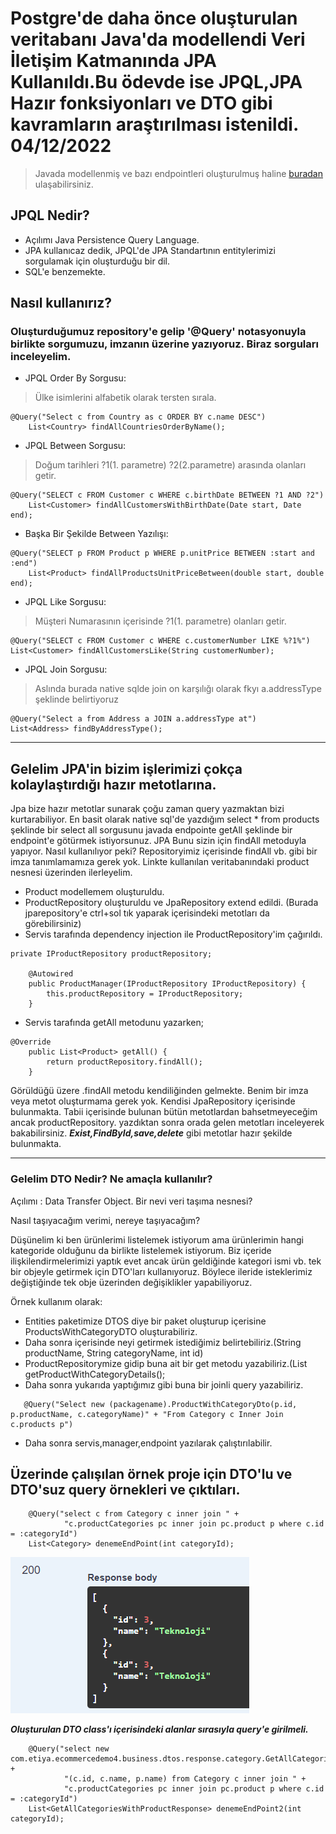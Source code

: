 # Postgre'de daha önce oluşturulan veritabanı Java'da modellendi Veri İletişim Katmanında JPA Kullanıldı.Bu ödevde ise JPQL,JPA Hazır fonksiyonları ve DTO gibi kavramların araştırılması istenildi. 04/12/2022

> Javada modellenmiş ve bazı endpointleri oluşturulmuş haline [buradan](https://github.com/Mertcali/etiyaSpring) ulaşabilirsiniz.

## JPQL Nedir?

- Açılımı Java Persistence Query Language.
- JPA kullanıcaz dedik, JPQL'de JPA Standartının entitylerimizi sorgulamak için oluşturduğu bir dil.
- SQL'e benzemekte.

## Nasıl kullanırız?

### Oluşturduğumuz repository'e gelip '@Query' notasyonuyla birlikte sorgumuzu, imzanın üzerine yazıyoruz. Biraz sorguları inceleyelim.

- JPQL Order By Sorgusu:

> Ülke isimlerini alfabetik olarak tersten sırala.

```
@Query("Select c from Country as c ORDER BY c.name DESC")
    List<Country> findAllCountriesOrderByName();
```
    
- JPQL Between Sorgusu:

> Doğum tarihleri ?1(1. parametre) ?2(2.parametre) arasında olanları getir.

```
@Query("SELECT c FROM Customer c WHERE c.birthDate BETWEEN ?1 AND ?2")
    List<Customer> findAllCustomersWithBirthDate(Date start, Date end);
```

- Başka Bir Şekilde Between Yazılışı:

```
@Query("SELECT p FROM Product p WHERE p.unitPrice BETWEEN :start and :end")
    List<Product> findAllProductsUnitPriceBetween(double start, double end);
```

- JPQL Like Sorgusu:

> Müşteri Numarasının içerisinde ?1(1. parametre) olanları getir.

```
@Query("SELECT c FROM Customer c WHERE c.customerNumber LIKE %?1%")
List<Customer> findAllCustomersLike(String customerNumber);
```

- JPQL Join Sorgusu:

> Aslında burada native sqlde join on karşılığı olarak fkyı a.addressType şeklinde belirtiyoruz 

```
@Query("Select a from Address a JOIN a.addressType at")
List<Address> findByAddressType();
```
---------------------

## Gelelim JPA'in bizim işlerimizi çokça kolaylaştırdığı hazır metotlarına.

Jpa bize hazır metotlar sunarak çoğu zaman query yazmaktan bizi kurtarabiliyor. En basit olarak native sql'de yazdığım select * from products şeklinde bir select all sorgusunu javada endpointe getAll şeklinde bir endpoint'e götürmek istiyorsunuz. JPA Bunu sizin için findAll metoduyla yapıyor. Nasıl kullanılıyor peki?
Repositoryimiz içerisinde findAll vb. gibi bir imza tanımlamamıza gerek yok. Linkte kullanılan veritabanındaki product nesnesi üzerinden ilerleyelim. 

* Product modellemem oluşturuldu.
* ProductRepository oluşturuldu ve JpaRepository extend edildi. (Burada jparepository'e ctrl+sol tık yaparak içerisindeki metotları da görebilirsiniz)
* Servis tarafında dependency injection ile ProductRepository'im çağırıldı.

```
private IProductRepository productRepository;

    @Autowired
    public ProductManager(IProductRepository IProductRepository) {
        this.productRepository = IProductRepository;
    }
```

* Servis tarafında getAll metodunu yazarken;

```
@Override
    public List<Product> getAll() {
        return productRepository.findAll();
    }
```

Görüldüğü üzere .findAll metodu kendiliğinden gelmekte. Benim bir imza veya metot oluşturmama gerek yok. Kendisi JpaRepository içerisinde bulunmakta. Tabii içerisinde bulunan bütün metotlardan bahsetmeyeceğim ancak productRepository. yazdıktan sonra orada gelen metotları inceleyerek bakabilirsiniz. ***Exist,FindById,save,delete*** gibi metotlar hazır şekilde bulunmakta.

---------------

### Gelelim DTO Nedir? Ne amaçla kullanılır?

Açılımı : Data Transfer Object. Bir nevi veri taşıma nesnesi? 

Nasıl taşıyacağım verimi, nereye taşıyacağım?

Düşünelim ki ben ürünlerimi listelemek istiyorum ama ürünlerimin hangi kategoride olduğunu da birlikte listelemek istiyorum. Biz içeride ilişkilendirmelerimizi yaptık evet ancak ürün geldiğinde kategori ismi vb. tek bir objeyle getirmek için DTO'ları kullanıyoruz. Böylece ileride isteklerimiz değiştiğinde tek obje üzerinden değişiklikler yapabiliyoruz.

Örnek kullanım olarak:

* Entities paketimize DTOS diye bir paket oluşturup içerisine ProductsWithCategoryDTO oluşturabiliriz.
* Daha sonra içerisinde neyi getirmek istediğimiz belirtebiliriz.(String productName, String categoryName, int id)
* ProductRepositorymize gidip buna ait bir get metodu yazabiliriz.(List<ProductWithCategoryDto> getProductWithCategoryDetails();
* Daha sonra yukarıda yaptığımız gibi buna bir joinli query yazabiliriz.
    
```
   @Query("Select new (packagename).ProductWithCategoryDto(p.id, p.productName, c.categoryName)" + "From Category c Inner Join c.products p")
```
    
* Daha sonra servis,manager,endpoint yazılarak çalıştırılabilir.

## Üzerinde çalışılan örnek proje için DTO'lu ve DTO'suz query örnekleri ve çıktıları.

```
    @Query("select c from Category c inner join " +
            "c.productCategories pc inner join pc.product p where c.id = :categoryId")
    List<Category> denemeEndPoint(int categoryId);
```

![alt text](https://github.com/Mertcali/etiyaCamp/blob/master/homework3_JPQL/Sonuc1.PNG)

***Oluşturulan DTO class'ı içerisindeki alanlar sırasıyla query'e girilmeli.***

```
    @Query("select new com.etiya.ecommercedemo4.business.dtos.response.category.GetAllCategoriesWithProductResponse" +
            "(c.id, c.name, p.name) from Category c inner join " +
            "c.productCategories pc inner join pc.product p where c.id = :categoryId")
    List<GetAllCategoriesWithProductResponse> denemeEndPoint2(int categoryId);
```
